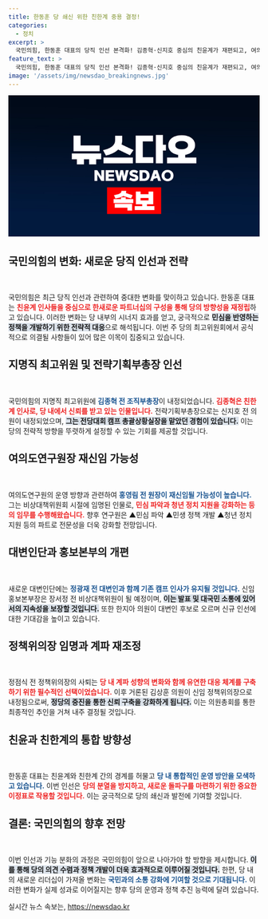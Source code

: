 ```yaml
---
title: 한동훈 당 쇄신 위한 친한계 중용 결정!
categories:
  - 정치
excerpt: >
  국민의힘, 한동훈 대표의 당직 인선 본격화! 김종혁·신지호 중심의 친윤계가 재편되고, 여의도연구원은 홍영림 재신임 가능성. 이번 5일 최고위 의결에 주목!
feature_text: >
  국민의힘, 한동훈 대표의 당직 인선 본격화! 김종혁·신지호 중심의 친윤계가 재편되고, 여의도연구원은 홍영림 재신임 가능성. 이번 5일 최고위 의결에 주목!
image: '/assets/img/newsdao_breakingnews.jpg'
---
```


<p><img src="/assets/img/newsdao_breakingnews.jpg" alt="ontimetimes 속보" /></p>

<h2 data-ke-size="size26">국민의힘의 변화: 새로운 당직 인선과 전략</h2>

<p data-ke-size="size16">&nbsp;</p>

<p>국민의힘은 최근 당직 인선과 관련하여 중대한 변화를 맞이하고 있습니다. 한동훈 대표는 <b><span style="color: #ee2323;">친윤계 인사들을 중심으로 한새로운 파트너십의 구성을 통해 당의 방향성을 재정립</span></b>하고 있습니다. 이러한 변화는 당 내부의 시너지 효과를 얻고, 궁극적으로 <b><span style="background-color: #21538527;">민심을 반영하는 정책을 개발하기 위한 전략적 대응</span></b>으로 해석됩니다. 이번 주 당의 최고위원회에서 공식적으로 의결될 사항들이 있어 많은 이목이 집중되고 있습니다.</p>

<h2 data-ke-size="size26">지명직 최고위원 및 전략기획부총장 인선</h2>

<p data-ke-size="size16">&nbsp;</p>

<p>국민의힘의 지명직 최고위원에 <b><span style="color: #1a5490;">김종혁 전 조직부총장</span></b>이 내정되었습니다. <b><span style="color: #ee2323;">김종혁은 친한계 인사로, 당 내에서 신뢰를 받고 있는 인물입니다.</span></b> 전략기획부총장으로는 신지호 전 의원이 내정되었으며, <b><span style="background-color: #21538527;">그는 전당대회 캠프 총괄상황실장을 맡았던 경험이 있습니다.</span></b> 이는 당의 전략적 방향을 뚜렷하게 설정할 수 있는 기회를 제공할 것입니다.</p>

<h2 data-ke-size="size26">여의도연구원장 재신임 가능성</h2>

<p data-ke-size="size16">&nbsp;</p>

<p>여의도연구원의 운영 방향과 관련하여 <b><span style="color: #1a5490;">홍영림 전 원장이 재신임될 가능성이 높습니다.</span></b> 그는 비상대책위원회 시절에 임명된 인물로, <b><span style="color: #ee2323;">민심 파악과 청년 정치 지원을 강화하는 등의 임무를 수행해왔습니다.</span></b> 향후 연구원은 ▲민심 파악 ▲민생 정책 개발 ▲청년 정치 지원 등의 파트로 전문성을 더욱 강화할 전망입니다.</p>

<h2 data-ke-size="size26">대변인단과 홍보본부의 개편</h2>

<p data-ke-size="size16">&nbsp;</p>

<p>새로운 대변인단에는 <b><span style="color: #1a5490;">정광재 전 대변인과 함께 기존 캠프 인사가 유지될 것입니다.</span></b> 신임 홍보본부장은 장서정 전 비상대책위원이 될 예정이며, <b><span style="background-color: #21538527;">이는 발표 및 대국민 소통에 있어서의 지속성을 보장할 것입니다.</span></b> 또한 한지아 의원이 대변인 후보로 오르며 신규 인선에 대한 기대감을 높이고 있습니다.</p>

<h2 data-ke-size="size26">정책위의장 임명과 계파 재조정</h2>

<p data-ke-size="size16">&nbsp;</p>

<p>정점식 전 정책위의장의 사퇴는 <b><span style="color: #ee2323;">당 내 계파 성향의 변화와 함께 유연한 대응 체계를 구축하기 위한 필수적인 선택이었습니다.</span></b> 이후 거론된 김상훈 의원이 신임 정책위의장으로 내정됨으로써, <b><span style="background-color: #21538527;">정당의 중진을 통한 신뢰 구축을 강화하게 됩니다.</span></b> 이는 의원총회를 통한 최종적인 추인을 거쳐 내주 결정될 것입니다.</p>

<h2 data-ke-size="size26">친윤과 친한계의 통합 방향성</h2>

<p data-ke-size="size16">&nbsp;</p>

<p>한동훈 대표는 친윤계와 친한계 간의 경계를 허물고 <b><span style="color: #1a5490;">당 내 통합적인 운영 방안을 모색하고 있습니다.</span></b> 이번 인선은 <b><span style="color: #ee2323;">당의 분열을 방지하고, 새로운 돌파구를 마련하기 위한 중요한 이정표로 작용할 것입니다.</span></b> 이는 궁극적으로 당의 쇄신과 발전에 기여할 것입니다.</p>

<h2 data-ke-size="size26">결론: 국민의힘의 향후 전망</h2>

<p data-ke-size="size16">&nbsp;</p>

<p>이번 인선과 기능 분화의 과정은 국민의힘이 앞으로 나아가야 할 방향을 제시합니다. <b><span style="background-color: #21538527;">이를 통해 당의 의견 수렴과 정책 개발이 더욱 효과적으로 이루어질 것입니다.</span></b> 한편, 당 내의 새로운 리더십이 가져올 변화는 <b><span style="color: #1a5490;">국민과의 소통 강화에 기여할 것으로 기대됩니다.</span></b> 이러한 변화가 실제 성과로 이어질지는 향후 당의 운영과 정책 추진 능력에 달려 있습니다.</p>
실시간 뉴스 속보는, <a href="https://newsdao.kr" rel="dofollow">https://newsdao.kr</a>


